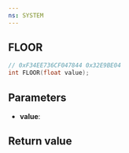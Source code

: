 ```yaml
---
ns: SYSTEM
---
```

## FLOOR

```c
// 0xF34EE736CF047844 0x32E9BE04
int FLOOR(float value);
```


## Parameters
* **value**: 

## Return value
